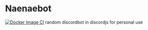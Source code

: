 # Naenaebot
[![Docker Image CI](https://github.com/LenC08/NaeNaebot/actions/workflows/docker-image.yml/badge.svg)](https://github.com/LenC08/NaeNaebot/actions/workflows/docker-image.yml)
random discordbot in discordjs for personal use
